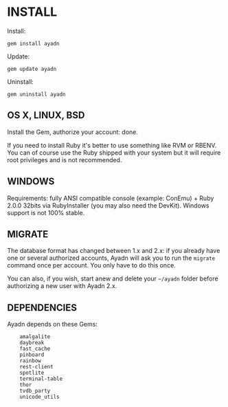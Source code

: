 # INSTALL

Install:

`gem install ayadn`  

Update:

`gem update ayadn`  

Uninstall:

`gem uninstall ayadn`  

## OS X, LINUX, BSD

Install the Gem, authorize your account: done.

If you need to install Ruby it's better to use something like RVM or RBENV. You can of course use the Ruby shipped with your system but it will require root privileges and is not recommended.

## WINDOWS

Requirements: fully ANSI compatible console (example: ConEmu) + Ruby 2.0.0 32bits via RubyInstaller (you may also need the DevKit). Windows support is not 100% stable.

## MIGRATE

The database format has changed between 1.x and 2.x: if you already have one or several authorized accounts, Ayadn will ask you to run the `migrate` command once per account. You only have to do this once.

You can also, if you wish, start anew and delete your `~/ayadn` folder before authorizing a new user with Ayadn 2.x.

## DEPENDENCIES

Ayadn depends on these Gems:

        amalgalite
        daybreak
        fast_cache
        pinboard
        rainbow
        rest-client
        spotlite
        terminal-table
        thor
        tvdb_party
        unicode_utils
